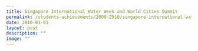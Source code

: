 ```yaml
---
title: Singapore International Water Week and World Cities Summit
permalink: /students-achievements/2009-2010/singapore-international-water-weel-and-cities-summit/
date: 2010-01-01
layout: post
description: ""
image: ""
---
```

